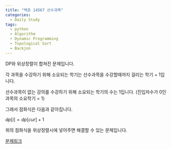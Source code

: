 ```yaml
---
title: "백준 14567 선수과목"
categories:
  - Daily Study
tags:
  - python
  - Algorithm
  - Dynamic Programming
  - Topological Sort
  - Backjon
---
```


DP와 위상정렬이 합쳐진 문제입니다.


각 과목을 수강하기 위해 소요되는 학기는 선수과목을 수강할때까지 걸리는 학기 + 1입니다.


선수과목이 없는 강의를 수강하기 위해 소요되는 학기의 수는 1입니다. (진입차수가 0인 과목의 소요학기 = 1)


그래서 점화식은 다음과 같아집니다.


$dp[i] = dp[cur] + 1$ 


위의 점화식을 위상정렬시에 넣어주면 해결할 수 있는 문제입니다.



[문제링크](https://www.acmicpc.net/problem/14567)


<script src="https://gist.github.com/voka/36f21eae1049b0d1f2f7bfc6ff1c2761.js"></script>